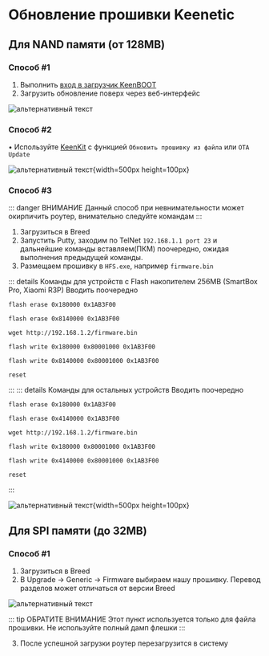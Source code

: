 # Обновление прошивки Keenetic

## Для NAND памяти (от 128MB)

### Способ #1 <Badge type="keenetic" text="Рекомендуемый" />

1. Выполнить [вход в загрузчик KeenBOOT](/wiki/helpful/keenboot#%D0%B2%D1%85%D0%BE%D0%B4-%D0%B2-%D0%B7%D0%B0%D0%B3%D1%80%D1%83%D0%B7%D1%87%D0%B8%D0%BA)
2. Загрузить обновление поверх через веб-интерфейс

![альтернативный текст](/assets/images/wiki/helpful/keenboot/main.png)

### Способ #2 <Badge type="keenetic" text="Автоматический" />

• Используйте [KeenKit](/wiki/helpful/keenkit.md) с функцией `Обновить прошивку из файла` или `OTA Update`

![альтернативный текст](/assets/images/wiki/helpful/keenkit/update-firmware.png){width=500px height=100px}


### Способ #3 <Badge type="keenetic" text="Через Breed" />

::: danger ВНИМАНИЕ
Данный способ при невнимательности может окирпичить роутер, внимательно следуйте командам
:::

1. Загрузиться в Breed
2. Запустить Putty, заходим по TelNet `192.168.1.1 port 23` и дальнейшие команды вставляем(ПКМ) поочередно, ожидая
   выполнения предыдущей команды.
3. Размещаем прошивку в `HFS.exe`, например `firmware.bin`

::: details Команды для устройств с Flash накопителем 256MB (SmartBox Pro, Xiaomi R3P)
Вводить поочередно
```shell
flash erase 0x180000 0x1AB3F00
```
```shell
flash erase 0x8140000 0x1AB3F00
```
```shell
wget http://192.168.1.2/firmware.bin
```
```shell
flash write 0x180000 0x80001000 0x1AB3F00
```
```shell
flash write 0x8140000 0x80001000 0x1AB3F00
```
```shell
reset
```
:::
::: details Команды для остальных устройств
Вводить поочередно
```shell
flash erase 0x180000 0x1AB3F00
```
```shell
flash erase 0x4140000 0x1AB3F00
```
```shell
wget http://192.168.1.2/firmware.bin
```
```shell
flash write 0x180000 0x80001000 0x1AB3F00
```
```shell
flash write 0x4140000 0x80001000 0x1AB3F00
```
```shell
reset
```
:::

![альтернативный текст](/assets/images/wiki/helpful/updateFirmware/breedInstall.png){width=500px height=100px}

## Для SPI памяти (до 32MB)

### Способ #1 <Badge type="keenetic" text="Автоматический, рекомендуемый" />

1. Загрузиться в Breed
2. В Upgrade -> Generic -> Firmware выбираем нашу прошивку. Перевод разделов может отличаться от версии Breed

![альтернативный текст](/assets/images/wiki/helpful/updateFirmware/breedSPI.png)

::: tip ОБРАТИТЕ ВНИМАНИЕ
Этот пункт используется только для файла прошивки. Не используйте полный дамп флешки
:::

3. После успешной загрузки роутер перезагрузится в систему
